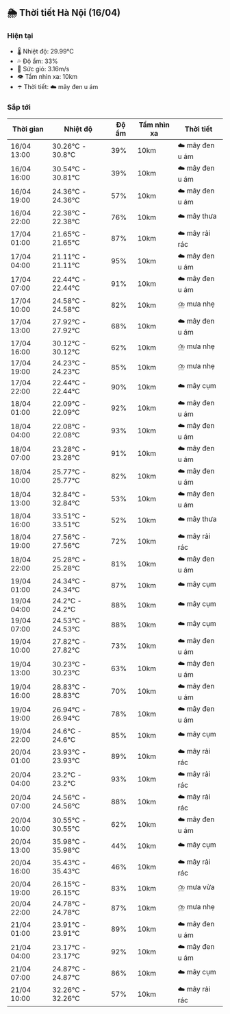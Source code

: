 ## 🌦️ Thời tiết Hà Nội (16/04)

### Hiện tại

- 🌡️ Nhiệt độ: 29.99℃
- 💦 Độ ẩm: 33%
- 💨 Sức gió: 3.16m/s
- 👁️ Tầm nhìn xa: 10km
- ☂️ Thời tiết: ☁️ mây đen u ám

### Sắp tới

| Thời gian | Nhiệt độ | Độ ẩm | Tầm nhìn xa | Thời tiết |
| --- | --- | --- | --- | --- |
| 16/04 13:00 | 30.26℃ - 30.8℃ | 39% | 10km | ☁️ mây đen u ám |
| 16/04 16:00 | 30.54℃ - 30.81℃ | 39% | 10km | ☁️ mây đen u ám |
| 16/04 19:00 | 24.36℃ - 24.36℃ | 57% | 10km | ☁️ mây đen u ám |
| 16/04 22:00 | 22.38℃ - 22.38℃ | 76% | 10km | ☁️ mây thưa |
| 17/04 01:00 | 21.65℃ - 21.65℃ | 87% | 10km | ☁️ mây rải rác |
| 17/04 04:00 | 21.11℃ - 21.11℃ | 95% | 10km | ☁️ mây đen u ám |
| 17/04 07:00 | 22.44℃ - 22.44℃ | 91% | 10km | ☁️ mây đen u ám |
| 17/04 10:00 | 24.58℃ - 24.58℃ | 82% | 10km | ⛈️ mưa nhẹ |
| 17/04 13:00 | 27.92℃ - 27.92℃ | 68% | 10km | ☁️ mây đen u ám |
| 17/04 16:00 | 30.12℃ - 30.12℃ | 62% | 10km | ⛈️ mưa nhẹ |
| 17/04 19:00 | 24.23℃ - 24.23℃ | 85% | 10km | ⛈️ mưa nhẹ |
| 17/04 22:00 | 22.44℃ - 22.44℃ | 90% | 10km | ☁️ mây cụm |
| 18/04 01:00 | 22.09℃ - 22.09℃ | 92% | 10km | ☁️ mây đen u ám |
| 18/04 04:00 | 22.08℃ - 22.08℃ | 93% | 10km | ☁️ mây đen u ám |
| 18/04 07:00 | 23.28℃ - 23.28℃ | 91% | 10km | ☁️ mây đen u ám |
| 18/04 10:00 | 25.77℃ - 25.77℃ | 82% | 10km | ☁️ mây đen u ám |
| 18/04 13:00 | 32.84℃ - 32.84℃ | 53% | 10km | ☁️ mây đen u ám |
| 18/04 16:00 | 33.51℃ - 33.51℃ | 52% | 10km | ☁️ mây thưa |
| 18/04 19:00 | 27.56℃ - 27.56℃ | 72% | 10km | ☁️ mây rải rác |
| 18/04 22:00 | 25.28℃ - 25.28℃ | 81% | 10km | ☁️ mây đen u ám |
| 19/04 01:00 | 24.34℃ - 24.34℃ | 87% | 10km | ☁️ mây cụm |
| 19/04 04:00 | 24.2℃ - 24.2℃ | 88% | 10km | ☁️ mây cụm |
| 19/04 07:00 | 24.53℃ - 24.53℃ | 88% | 10km | ☁️ mây cụm |
| 19/04 10:00 | 27.82℃ - 27.82℃ | 73% | 10km | ☁️ mây đen u ám |
| 19/04 13:00 | 30.23℃ - 30.23℃ | 63% | 10km | ☁️ mây đen u ám |
| 19/04 16:00 | 28.83℃ - 28.83℃ | 70% | 10km | ☁️ mây đen u ám |
| 19/04 19:00 | 26.94℃ - 26.94℃ | 78% | 10km | ☁️ mây đen u ám |
| 19/04 22:00 | 24.6℃ - 24.6℃ | 85% | 10km | ☁️ mây cụm |
| 20/04 01:00 | 23.93℃ - 23.93℃ | 89% | 10km | ☁️ mây rải rác |
| 20/04 04:00 | 23.2℃ - 23.2℃ | 93% | 10km | ☁️ mây rải rác |
| 20/04 07:00 | 24.56℃ - 24.56℃ | 88% | 10km | ☁️ mây rải rác |
| 20/04 10:00 | 30.55℃ - 30.55℃ | 62% | 10km | ☁️ mây đen u ám |
| 20/04 13:00 | 35.98℃ - 35.98℃ | 44% | 10km | ☁️ mây cụm |
| 20/04 16:00 | 35.43℃ - 35.43℃ | 46% | 10km | ☁️ mây rải rác |
| 20/04 19:00 | 26.15℃ - 26.15℃ | 83% | 10km | ⛈️ mưa vừa |
| 20/04 22:00 | 24.78℃ - 24.78℃ | 87% | 10km | ⛈️ mưa nhẹ |
| 21/04 01:00 | 23.91℃ - 23.91℃ | 89% | 10km | ☁️ mây đen u ám |
| 21/04 04:00 | 23.17℃ - 23.17℃ | 92% | 10km | ☁️ mây đen u ám |
| 21/04 07:00 | 24.87℃ - 24.87℃ | 86% | 10km | ☁️ mây cụm |
| 21/04 10:00 | 32.26℃ - 32.26℃ | 57% | 10km | ☁️ mây rải rác |
